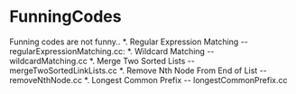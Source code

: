 # FunningCodes
Funning codes are not funny..
*. Regular Expression Matching      -- regularExpressionMatching.cc:
*. Wildcard Matching                -- wildcardMatching.cc
*. Merge Two Sorted Lists           -- mergeTwoSortedLinkLists.cc
*. Remove Nth Node From End of List -- removeNthNode.cc
*. Longest Common Prefix            -- longestCommonPrefix.cc
